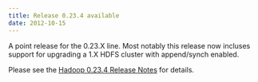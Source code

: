 ```yaml
---
title: Release 0.23.4 available
date: 2012-10-15
---
```

<!---
  Licensed under the Apache License, Version 2.0 (the "License");
  you may not use this file except in compliance with the License.
  You may obtain a copy of the License at

   http://www.apache.org/licenses/LICENSE-2.0

  Unless required by applicable law or agreed to in writing, software
  distributed under the License is distributed on an "AS IS" BASIS,
  WITHOUT WARRANTIES OR CONDITIONS OF ANY KIND, either express or implied.
  See the License for the specific language governing permissions and
  limitations under the License. See accompanying LICENSE file.
-->

A point release for the 0.23.X line. Most notably this release now
incluses support for upgrading a 1.X HDFS cluster with append/synch
enabled.

Please see the [Hadoop 0.23.4 Release
Notes](http://hadoop.apache.org/docs/r0.23.4/hadoop-project-dist/hadoop-common/releasenotes.html)
for details.

